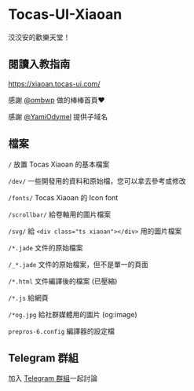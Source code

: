 # Tocas-UI-Xiaoan
洨洨安的歡樂天堂！

## 閱讀入教指南
https://xiaoan.tocas-ui.com/

感謝 [@ombwp](https://t.me/ombwp) 做的棒棒首頁:heart:

感謝 [@YamiOdymel](https:t.me/YamiOdymel) 提供子域名

## 檔案
`/` 放置 Tocas Xiaoan 的基本檔案

`/dev/` 一些開發用的資料和原始檔，您可以拿去參考或修改

`/fonts/` Tocas Xiaoan 的 Icon font

`/scrollbar/` 給卷軸用的圖片檔案

`/svg/` 給 `<div class="ts xiaoan"></div>` 用的圖片檔案

`/*.jade` 文件的原始檔案

`/_*.jade` 文件的原始檔案，但不是單一的頁面

`/*.html` 文件編譯後的檔案 (已壓縮)

`/*.js` 給網頁

`/*og.jpg` 給社群媒體用的圖片 (og:image)

`prepros-6.config` 編譯器的設定檔

## Telegram 群組
加入 [Telegram 群組](https://t.me/joinchat/AAAAAEPpYVlKm_AHv6f3bw)一起討論
